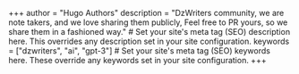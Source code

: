 +++
author = "Hugo Authors"
description = "DzWriters community, we are note takers, and we love sharing them publicly, Feel free to PR yours, so we share them in a fashioned way." # Set your site's meta tag (SEO) description here. This overrides any description set in your site configuration.
keywords = ["dzwriters", "ai", "gpt-3"] # Set your site's meta tag (SEO) keywords here. These override any keywords set in your site configuration.
+++
